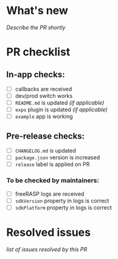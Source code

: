 # What's new
_Describe the PR shortly_

# PR checklist

## In-app checks:
- [ ] callbacks are received
- [ ] dev/prod switch works
- [ ] `README.md` is updated _(if applicable)_
- [ ] `expo` plugin is updated _(if applicable)_
- [ ] `example` app is working

## Pre-release checks:

- [ ] `CHANGELOG.md` is updated
- [ ] `package.json` version is increased
- [ ] `release` label is applied on PR

### To be checked by maintainers:

- [ ] freeRASP logs are received
- [ ] `sdkVersion` property in logs is correct
- [ ] `sdkPlatform` property in logs is correct

# Resolved issues
_list of issues resolved by this PR_
